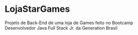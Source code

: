 # LojaStarGames

Projeto de Back-End de uma loja de Games feito no Bootcamp Desenvolvedor Java Full Stack Jr. da Generation Brasil
